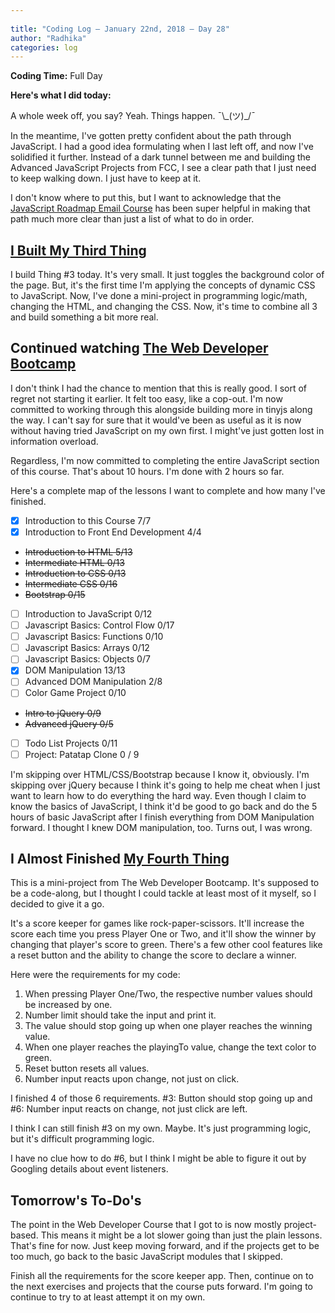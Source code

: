 ```yaml
---
 
title: "Coding Log — January 22nd, 2018 — Day 28"
author: "Radhika"
categories: log
---
```


**Coding Time:** Full Day

**Here's what I did today:**

<p>A whole week off, you say? Yeah. Things happen. ¯\_(ツ)_/¯</p>

In the meantime, I've gotten pretty confident about the path through JavaScript. I had a good idea formulating when I last left off, and now I've solidified it further. Instead of a dark tunnel between me and building the Advanced JavaScript Projects from FCC, I see a clear path that I just need to keep walking down. I just have to keep at it. 

I don't know where to put this, but I want to acknowledge that the [JavaScript Roadmap Email Course](http://jsroadmap.com) has been super helpful in making that path much more clear than just a list of what to do in order. 

## [I Built My Third Thing](http://rmorabia.com/tinyjs)

I build Thing #3 today. It's very small. It just toggles the background color of the page. But, it's the first time I'm applying the concepts of dynamic CSS to JavaScript. Now, I've done a mini-project in programming logic/math, changing the HTML, and changing the CSS. Now, it's time to combine all 3 and build something a bit more real.

## Continued watching [The Web Developer Bootcamp](http://udemy.com/the-web-developer-bootcamp)

I don't think I had the chance to mention that this is really good. I sort of regret not starting it earlier. It felt too easy, like a cop-out. I'm now committed to working through this alongside building more in tinyjs along the way. I can't say for sure that it would've been as useful as it is now without having tried JavaScript on my own first. I might've just gotten lost in information overload.

Regardless, I'm now committed to completing the entire JavaScript section of this course. That's about 10 hours. I'm done with 2 hours so far. 

Here's a complete map of the lessons I want to complete and how many I've finished. 

* [X] Introduction to this Course 7/7
* [X] Introduction to Front End Development 4/4
* ~~Introduction to HTML 5/13~~
* ~~Intermediate HTML 0/13~~
* ~~Introduction to CSS 0/13~~
* ~~Intermediate CSS 0/16~~
* ~~Bootstrap 0/15~~
* [ ] Introduction to JavaScript 0/12
* [ ] Javascript Basics: Control Flow 0/17
* [ ] Javascript Basics: Functions 0/10
* [ ] Javascript Basics: Arrays 0/12
* [ ] Javascript Basics: Objects 0/7
* [X] DOM Manipulation 13/13
* [ ] Advanced DOM Manipulation 2/8
* [ ] Color Game Project 0/10
* ~~Intro to jQuery 0/9~~
* ~~Advanced jQuery 0/5~~
* [ ] Todo List Projects 0/11
* [ ] Project: Patatap Clone 0 / 9

I'm skipping over HTML/CSS/Bootstrap because I know it, obviously. I'm skipping over jQuery because I think it's going to help me cheat when I just want to learn how to do everything the hard way. Even though I claim to know the basics of JavaScript, I think it'd be good to go back and do the 5 hours of basic JavaScript after I finish everything from DOM Manipulation forward. I thought I knew DOM manipulation, too. Turns out, I was wrong. 

## I Almost Finished [My Fourth Thing](http://rmorabia.com/tinyjs)

This is a mini-project from The Web Developer Bootcamp. It's supposed to be a code-along, but I thought I could tackle at least most of it myself, so I decided to give it a go.

It's a score keeper for games like rock-paper-scissors. It'll increase the score each time you press Player One or Two, and it'll show the winner by changing that player's score to green. There's a few other cool features like a reset button and the ability to change the score to declare a winner. 

Here were the requirements for my code:

1. When pressing Player One/Two, the respective number values should be increased by one.
2. Number limit should take the input and print it. 
3. The value should stop going up when one player reaches the winning value. 
4. When one player reaches the playingTo value, change the text color to green.
5. Reset button resets all values.
6. Number input reacts upon change, not just on click.

I finished 4 of  those 6 requirements. #3: Button should stop going up and #6: Number input reacts on change, not just click are left.

I think I can still finish #3 on my own. Maybe. It's just programming logic, but it's difficult programming logic. 

I have no clue how to do #6, but I think I might be able to figure it out by Googling details about event listeners.

## Tomorrow's To-Do's

The point in the Web Developer Course that I got to is now mostly project-based. This means it might be a lot slower going than just the plain lessons. That's fine for now. Just keep moving forward, and if the projects get to be too much, go back to the basic JavaScript modules that I skipped.

Finish all the requirements for the score keeper app. Then, continue on to the next exercises and projects that the course puts forward. I'm going to continue to try to at least attempt it on my own. 